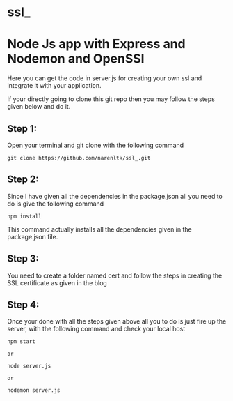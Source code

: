 # ssl_
# Node Js app with Express and Nodemon and OpenSSl

Here you can get the code in server.js for creating your own ssl and integrate it with your application.

If your directly going to clone this git repo then you may follow the steps given below and do it. 

## Step 1:

Open your terminal and git clone with the following command

```
git clone https://github.com/narenltk/ssl_.git
```

## Step 2:

Since I have given all the dependencies in the package.json all you need to do is give the following command

```
npm install
```
This command actually installs all the dependencies given in the package.json file.

## Step 3: 

You need to create a folder named cert and follow the steps in creating the SSL certificate as given in the blog

## Step 4:

Once your done with all the steps given above all you to do is just fire up the server, with the following command and check your local host

```
npm start

or

node server.js

or 

nodemon server.js
```

